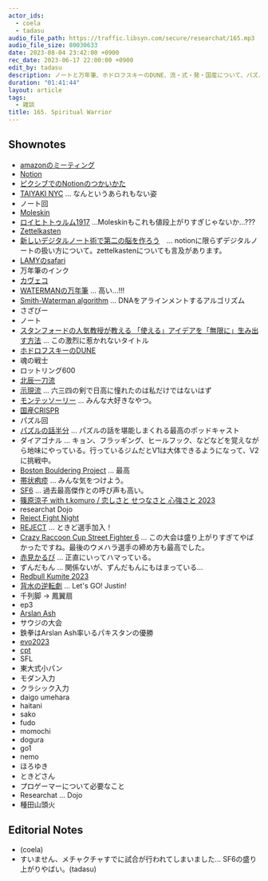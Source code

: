 ```yaml
---
actor_ids:
  - coela
  - tadasu
audio_file_path: https://traffic.libsyn.com/secure/researchat/165.mp3 
audio_file_size: 80030633
date: 2023-08-04 23:42:00 +0900
rec_date: 2023-06-17 22:00:00 +0900
edit_by: tadasu
description: ノートと万年筆、ホドロフスキーのDUNE、流・式・発・国産について、パズルとボルダリング、帯状疱疹とurgent care、SF6観戦のすすめについて話しました。
duration: "01:41:44"
layout: article
tags:
  - 雑談
title: 165. Spiritual Warrior
---
```


## Shownotes
- [amazonのミーティング](https://business.nikkei.com/atcl/gen/19/00280/040900001/)
- [Notion](https://www.notion.so/)
- [ピクシブでのNotionのつかいかた](https://inside.pixiv.blog/2021/05/20/120000)
- [TAIYAKI NYC](https://taiyakinyc.com/) ... なんというあられもない姿
- ノート回
- [Moleskin](https://www.amazon.co.jp/dp/B07DL7XSBX/?tag=researchatf04-22)
- [ロイヒトトゥルム1917](https://www.amazon.co.jp/dp/B08SCJSCQJ/?tag=researchatf04-22) ...Moleskinもこれも値段上がりすぎじゃないか...???
- [Zettelkasten](https://en.wikipedia.org/wiki/Zettelkasten)
- [新しいデジタルノート術で第二の脳を作ろう](https://booth.pm/ja/items/3122086)　... notionに限らずデジタルノートの扱い方について。zettelkastenについても言及があります。
- [LAMYのsafari](https://www.amazon.co.jp/dp/B09RJVDJJZ/?tag=researchatf04-22)
- 万年筆のインク
- [カヴェコ](https://www.amazon.co.jp/dp/B006CQSVIY/?tag=researchatf04-22)
- [WATERMANの万年筆](https://www.amazon.co.jpdp/B000J3TZBS/?tag=researchatf04-22) ... 高い...!!!
- [Smith-Waterman algorithm](https://en.wikipedia.org/wiki/Smith%E2%80%93Waterman_algorithm) ... DNAをアラインメントするアルゴリズム
- さざびー
- ノート
- [スタンフォードの人気教授が教える 「使える」アイデアを「無限に」生み出す方法](https://www.amazon.co.jp/dp/4046062002/?tag=researchatf04-22) ... この激烈に惹かれないタイトル
- [ホドロフスキーのDUNE](https://www.amazon.co.jp/dp/B07WRSNMRL/?tag=researchatf04-22)
- 魂の戦士
- ロットリング600
- [北辰一刀流](https://origin-production.wikiwand.com/zh-cn/%E5%8C%97%E8%BE%B0%E4%B8%80%E5%88%80%E6%B5%81)
- [示現流](https://ja.wikipedia.org/wiki/%E7%A4%BA%E7%8F%BE%E6%B5%81) ... 六三四の剣で日高に憧れたのは私だけではないはず
- [モンテッソーリー](https://ja.wikipedia.org/wiki/%E3%83%A2%E3%83%B3%E3%83%86%E3%83%83%E3%82%BD%E3%83%BC%E3%83%AA%E6%95%99%E8%82%B2) ... みんな大好きなやつ。
- [国産CRISPR](https://www.ims.u-tokyo.ac.jp/imsut/jp/about/press/page_00191.html)
- パズル回
- [パズルの話半分](https://podcasts.google.com/feed/aHR0cHM6Ly9hbmNob3IuZm0vcy9hMjk1NWRlYy9wb2RjYXN0L3Jzcw) ... パズルの話を堪能しまくれる最高のポッドキャスト
- ダイアゴナル ... キョン、フラッギング、ヒールフック、などなどを覚えながら地味にやっている。行っているジムだとV1は大体できるようになって、V2に挑戦中。
- [Boston Bouldering Project](https://bostonboulderingproject.com/) ... 最高
- [帯状疱疹](https://taijouhoushin-yobou.jp/) ... みんな気をつけよう。
- [SF6](https://www.streetfighter.com/6) ... 過去最高傑作との呼び声も高い。
- [篠原涼子 with t.komuro / 恋しさと せつなさと 心強さと 2023](https://www.youtube.com/watch?v=oBE4lGvGUVg&ab_channel=avex)
- researchat Dojo
- [Reject Fight Night](https://www.youtube.com/playlist?list=PLi7rMQL9QEIEwOVzJRjtuLr048wri8oF-)
- [REJECT](https://reject.jp/2023/07/07/%E3%80%90%E6%A0%BC%E9%97%98%E3%82%B2%E3%83%BC%E3%83%A0%E3%80%91%E3%81%A8%E3%81%8D%E3%81%A9%E9%81%B8%E6%89%8B%E5%8A%A0%E5%85%A5%E3%81%AE%E3%81%8A%E7%9F%A5%E3%82%89%E3%81%9B/) ... ときど選手加入！
- [Crazy Raccoon Cup Street Fighter 6](https://www.youtube.com/watch?v=uEsqqxlFd2o&ab_channel=DaigotheBeasTV) ... この大会は盛り上がりすぎてやばかったですね。最後のウメハラ選手の締め方も最高でした。
- [赤見かるび](https://www.twitch.tv/akamikarubi) ... 正直にいってハマっている。
- ずんだもん ... 関係ないが、ずんだもんにもはまっている...
- [Redbull Kumite 2023](https://www.redbull.com/us-en/events/red-bull-kumite)
- [背水の逆転劇](https://www.youtube.com/watch?v=fTyewgmEoGU&ab_channel=garanazin) ... Let's GO! Justin!
- 千列脚 -> 鳳翼扇
- ep3
- [Arslan Ash](https://liquipedia.net/fighters/Arslan_Ash)
- サウジの大会
- 鉄拳はArslan Ash率いるパキスタンの優勝
- [evo2023](https://www.evo.gg/)
- [cpt](https://sf.esports.capcom.com/cpt/)
- SFL
- 東大式小パン
- モダン入力
- クラシック入力
- daigo umehara
- haitani
- sako
- fudo
- momochi
- dogura
- go1
- nemo
- ほろゆき
- ときどさん
- プロゲーマーについて必要なこと
- Researchat ... Dojo
- 種田山頭火

## Editorial Notes
- (coela)
- すいません、メチャクチャすでに試合が行われてしまいました... SF6の盛り上がりやばい。(tadasu)
